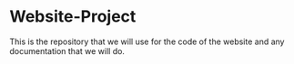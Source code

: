 # Website-Project
This is the repository that we will use for the code of the website and any documentation that we will do.
